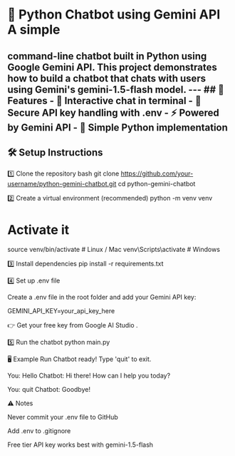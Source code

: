 # 🤖 Python Chatbot using Gemini API A simple
**command-line chatbot** built in Python using **Google Gemini API**. 
This project demonstrates how to build a chatbot that chats with users using Gemini's **gemini-1.5-flash** model. 
--- ## 
🚀 Features - 
💬 Interactive chat in terminal - 
🔐 Secure API key handling with .env - 
⚡ Powered by **Gemini API** - 
🐍 Simple Python implementation 
--- 
## 🛠️ Setup Instructions ### 
1️⃣ Clone the repository
bash
git clone https://github.com/your-username/python-gemini-chatbot.git
cd python-gemini-chatbot

2️⃣ Create a virtual environment (recommended)
python -m venv venv
# Activate it
source venv/bin/activate    # Linux / Mac
venv\Scripts\activate       # Windows

3️⃣ Install dependencies
pip install -r requirements.txt

4️⃣ Set up .env file

Create a .env file in the root folder and add your Gemini API key:

GEMINI_API_KEY=your_api_key_here


👉 Get your free key from Google AI Studio
.

5️⃣ Run the chatbot
python main.py

🖥️ Example Run
Chatbot ready! Type 'quit' to exit.

You: Hello
Chatbot: Hi there! How can I help you today?

You: quit
Chatbot: Goodbye!

⚠️ Notes

Never commit your .env file to GitHub

Add .env to .gitignore

Free tier API key works best with gemini-1.5-flash
